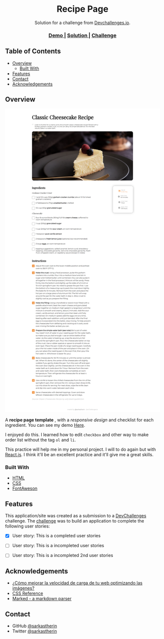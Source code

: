 <h1 align="center">Recipe Page</h1>

<div align="center">
   Solution for a challenge from  <a href="http://devchallenges.io" target="_blank">Devchallenges.io</a>.
</div>

<div align="center">
  <h3>
    <a href="https://trusting-johnson-df7b33.netlify.app/">
      Demo
    </a>
    <span> | </span>
    <a href="https://trusting-johnson-df7b33.netlify.app/">
      Solution
    </a>
    <span> | </span>
    <a href="https://devchallenges.io/challenges/OEKdUZ6xs0h99C38XVht">
      Challenge
    </a>
  </h3>
</div>

<!-- TABLE OF CONTENTS -->

## Table of Contents

- [Overview](#overview)
  - [Built With](#built-with)
- [Features](#features)
- [Contact](#contact)
- [Acknowledgements](#acknowledgements)

<!-- OVERVIEW -->

## Overview

![screenshot](SS-recipePage.png)

A **recipe page template** , with a _responsive design_ and checklist for each ingredient.
You can see my demo [Here](https://trusting-johnson-df7b33.netlify.app/).

I enjoyed do this. I learned how to edit `checkbox` and other way to make order list without the tag `ol` and  `li`.

This practice will help me in my personal project. I will to do again but with [React.js](https://reactjs.org/). I think it'll be an excellent practice and it'll give me a great skills.

### Built With

<!-- This section should list any major frameworks that you built your project using. Here are a few examples.-->

- [HTML]()
- [CSS]()
- [FontAweson](https://fontawesome.com/)

## Features

<!-- List the features of your application or follow the template. Don't share the figma file here :) -->

This application/site was created as a submission to a [DevChallenges](https://devchallenges.io/challenges) challenge. The [challenge](https://devchallenges.io/challenges/TtUjDt19eIHxNQ4n5jps) was to build an application to complete the following user stories:

- [x] User story: This is a completed user stories
- [ ] User story: This is a incompleted user stories
- [ ] User story: This is a incompleted 2nd user stories


## Acknowledgements

<!-- This section should list any articles or add-ons/plugins that helps you to complete the project. This is optional but it will help you in the future. For exmpale -->

- [¿Cómo mejorar la velocidad de carga de tu web optimizando las imágenes?](https://marketerosdehoy.com/diseno-web/mejorar-velocidad-carga-web-optimizando-imagenes/)
- [CSS Reference](https://www.w3schools.com/cssref/default.asp)
- [Marked - a markdown parser](https://github.com/chjj/marked)

## Contact

- GitHub [@sarkastherin](https://github.com/Sarkastherin)
- Twitter [@sarkastherin](https://twitter.com/SarKastherin)
